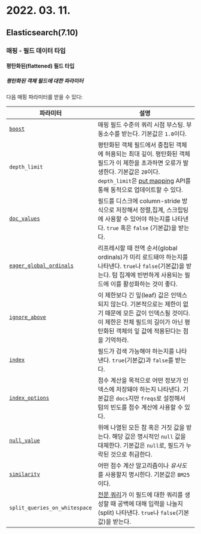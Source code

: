 # 2022. 03. 11.

## Elasticsearch(7.10)

### 매핑 - 필드 데이터 타입

#### 평탄화된(flattened) 필드 타입

##### 평탄화된 객체 필드에 대한 파라미터

다음 매핑 파라미터를 받을 수 있다:

| 파라미터                                                     | 설명                                                         |
| ------------------------------------------------------------ | ------------------------------------------------------------ |
| [`boost`](https://www.elastic.co/guide/en/elasticsearch/reference/7.10/mapping-boost.html) | 매핑 필드 수준의 쿼리 시점 부스팅. 부동소수를 받는다. 기본값은 `1.0`이다. |
| `depth_limit`                                                | 평탄화된 객체 필드에서 중첩된 객체에 허용되는 최대 깊이. 평탄화된 객체 필드가 이 제한을 초과하면 오류가 발생한다. 기본값은 `20`이다. `depth_limit`은 [put mapping](https://www.elastic.co/guide/en/elasticsearch/reference/7.10/indices-put-mapping.html) API를 통해 동적으로 업데이트할 수 있다. |
| [`doc_values`](https://www.elastic.co/guide/en/elasticsearch/reference/7.10/doc-values.html) | 필드를 디스크에 column-stride 방식으로 저장해서 정렬,집계, 스크립팅에 사용할 수 있어야 하는지를 나타낸다. `true` 혹은 `false` (기본값)을 받는다. |
| [`eager_global_ordinals`](https://www.elastic.co/guide/en/elasticsearch/reference/7.10/eager-global-ordinals.html) | 리프레시할 때 전역 순서(global ordinals)가 미리 로드돼야 하는지를 나타낸다. `true`나 `false`(기본값)을 받는다. 텀 집계에 빈번하게 사용되는 필드에 이를 활성화하는 것이 좋다. |
| [`ignore_above`](https://www.elastic.co/guide/en/elasticsearch/reference/7.10/ignore-above.html) | 이 제한보다 긴 잎(leaf) 값은 인덱스되지 않는다. 기본적으로는 제한이 없기 때문에 모든 값이 인덱스될 것이다. 이 제한은 전체 필드의 길이가 아닌 평탄화된 객체의 잎 값에 적용된다는 점을 기억하라. |
| [`index`](https://www.elastic.co/guide/en/elasticsearch/reference/7.10/mapping-index.html) | 필드가 검색 가능해야 하는지를 나타낸다. `true`(기본값)과 `false`를 받는다. |
| [`index_options`](https://www.elastic.co/guide/en/elasticsearch/reference/7.10/index-options.html) | 점수 계산을 목적으로 어떤 정보가 인덱스에 저장돼야 하는지 나타낸다. 기본값은 `docs`지만 `freqs`로 설정해서 텀의 빈도를 점수 계산에 사용할 수 있다. |
| [`null_value`](https://www.elastic.co/guide/en/elasticsearch/reference/7.10/null-value.html) | 위에 나열된 모든 참 혹은 거짓 값을 받는다. 해당 값은 명시적인 `null` 값을 대체한다. 기본값은 `null`로, 필드가 누락된 것으로 취급한다. |
| [`similarity`](https://www.elastic.co/guide/en/elasticsearch/reference/7.10/similarity.html) | 어떤 점수 계산 알고리즘이나 *유사도*를 사용할지 명시한다. 기본값은 `BM25`이다. |
| `split_queries_on_whitespace`                                | [전문 쿼리](https://www.elastic.co/guide/en/elasticsearch/reference/7.10/full-text-queries.html)가 이 필드에 대한 쿼리를 생성할 때 공백에 대해 입력을 나눌지(split) 나타낸다. `true`나 `false`(기본값)을 받는다. |
